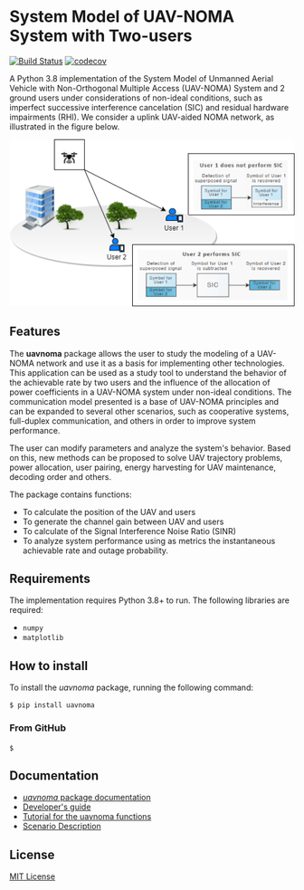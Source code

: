 # System Model of UAV-NOMA System with Two-users

[![Build Status](https://travis-ci.org/limabrena/uavnoma.svg?branch=main)](https://travis-ci.org/github/limabrena/uavnoma)
[![codecov](https://codecov.io/gh/limabrena/uavnoma/branch/main/graph/badge.svg?token=H5W453JPYU)](https://codecov.io/gh/limabrena/uavnoma)

A Python 3.8 implementation of the System Model of Unmanned Aerial Vehicle with Non-Orthogonal Multiple Access (UAV-NOMA) System and 2 ground users under considerations of non-ideal conditions, such as imperfect successive interference cancelation (SIC) and residual hardware impairments (RHI). We consider a uplink UAV-aided NOMA network, as illustrated in the figure below.

![System model.](figures/uav_system_model_ex.png)


## Features

The **uavnoma** package allows the user to study the modeling of a UAV-NOMA network and use it as a basis for implementing other technologies. This application can be used as a study tool to understand the behavior of the achievable rate by two users and the influence of the allocation of power coefficients in a UAV-NOMA system under non-ideal conditions. The communication model presented is a base of UAV-NOMA principles and can be expanded to several other scenarios, such as cooperative systems, full-duplex communication,  and others in order to improve system performance.

The user can modify parameters and analyze the system's behavior. Based on this, new methods can be proposed to solve UAV trajectory problems, power allocation, user pairing, energy harvesting for UAV maintenance, decoding order and others.


The package contains functions:
- To calculate the position of the UAV and users
- To generate the channel gain between UAV and users
- To calculate of the Signal Interference Noise Ratio (SINR) 
- To analyze system performance using as metrics the instantaneous achievable rate and outage probability.

## Requirements

The implementation requires Python 3.8+ to run.
The following libraries are required:

- `numpy`
- `matplotlib`

## How to install


To install the *uavnoma* package, running the following command:

```
$ pip install uavnoma
```

### From GitHub
```
$ 
```
## Documentation 

* [*uavnoma* package documentation](https://github.com/limabrena/limabrena.github.io/blob/main/uavnoma/docs/index.html)
* [Developer's guide](doc/installationgruide.md)
* [Tutorial for the uavnoma functions](example/uavnoma_tutorial.ipynb)
* [Scenario Description](doc/documentation.md)

## License

[MIT License](LICENSE.txt)
